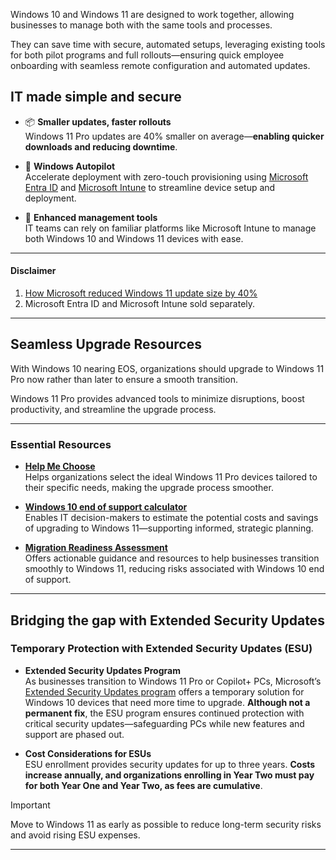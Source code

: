 Windows 10 and Windows 11 are designed to work together, allowing businesses to manage both with the same tools and processes.

They can save time with secure, automated setups, leveraging existing tools for both pilot programs and full rollouts—ensuring quick employee onboarding with seamless remote configuration and automated updates.

## IT made simple and secure

- 📦 **Smaller updates, faster rollouts**  
  Windows 11 Pro updates are 40% smaller on average—**enabling quicker downloads and reducing downtime**.

- 🚚 **Windows Autopilot**  
  Accelerate deployment with zero-touch provisioning using [Microsoft Entra ID](/entra/fundamentals/whatis) and [Microsoft Intune](/mem/intune/fundamentals/what-is-intune) to streamline device setup and deployment.

- 🧩 **Enhanced management tools**  
  IT teams can rely on familiar platforms like Microsoft Intune to manage both Windows 10 and Windows 11 devices with ease.

---

#### Disclaimer

1. [How Microsoft reduced Windows 11 update size by 40%](https://techcommunity.microsoft.com/blog/windows-itpro-blog/how-microsoft-reduced-windows-11-update-size-by-40/2839794)  
2. Microsoft Entra ID and Microsoft Intune sold separately.

---

## Seamless Upgrade Resources

With Windows 10 nearing EOS, organizations should upgrade to Windows 11 Pro now rather than later to ensure a smooth transition.

Windows 11 Pro provides advanced tools to minimize disruptions, boost productivity, and streamline the upgrade process.

---

### Essential Resources

- **[Help Me Choose](https://www.microsoft.com/en-us/windows/business/help-me-choose)**  
  Helps organizations select the ideal Windows 11 Pro devices tailored to their specific needs, making the upgrade process smoother.

- **[Windows 10 end of support calculator](https://tei.forrester.com/go/microsoft/windows10eos/)**  
  Enables IT decision-makers to estimate the potential costs and savings of upgrading to Windows 11—supporting informed, strategic planning.

- **[Migration Readiness Assessment](/assessments/1020523c-e223-432c-8be1-ebbb348f8130/)**  
  Offers actionable guidance and resources to help businesses transition smoothly to Windows 11, reducing risks associated with Windows 10 end of support.

---

## Bridging the gap with Extended Security Updates

### Temporary Protection with Extended Security Updates (ESU)

- **Extended Security Updates Program**  
  As businesses transition to Windows 11 Pro or Copilot+ PCs, Microsoft’s [Extended Security Updates program](/windows/whats-new/extended-security-updates) offers a temporary solution for Windows 10 devices that need more time to upgrade. **Although not a permanent fix**, the ESU program ensures continued protection with critical security updates—safeguarding PCs while new features and support are phased out.

- **Cost Considerations for ESUs**  
  ESU enrollment provides security updates for up to three years. **Costs increase annually, and organizations enrolling in Year Two must pay for both Year One and Year Two, as fees are cumulative**.

> [!IMPORTANT]  
> Move to Windows 11 as early as possible to reduce long-term security risks and avoid rising ESU expenses.

---